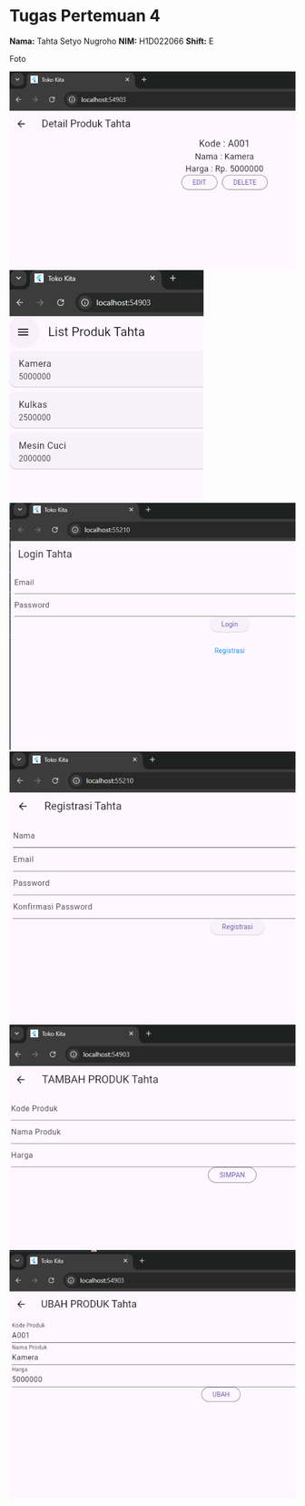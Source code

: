 # Tugas Pertemuan 4  
**Nama:** Tahta Setyo Nugroho
**NIM:** H1D022066
**Shift:** E  

Foto

![Detail](DetailProdukTahta.png)
![List](ListProdukTahta.png)
![Login](LoginTahta.png)
![registrasi](RegistrasiTahta.png)
![Tambah](TambahProdukTahta.png)
![Ubah](UbahProdukTahta.png)